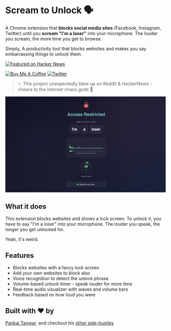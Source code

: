 # Scream to Unlock 🗣️

A Chrome extension that **blocks social media sites** (Facebook, Instagram, Twitter) until you **scream "I'm a loser"** into your microphone. The louder you scream, the more time you get to browse.

Simply, A productivity tool that blocks websites and makes you say embarrassing things to unlock them.

<a href="https://news.ycombinator.com/item?id=44375761">
  <img
    style="width: 250px; height: 54px;" width="250" height="54"
    alt="Featured on Hacker News"
    src="https://hackernews-badge.vercel.app/api?id=44375761"
  />
</a>

[![Buy Me A Coffee](https://img.shields.io/badge/Buy%20me%20a%20coffee-donate-yellow)](https://buymeacoffee.com/the2ndfloorguy) [![Twitter](https://img.shields.io/badge/Follow-@the2ndfloorguy-1da1f2?logo=twitter)](https://x.com/the2ndfloorguy)

> 💥 This project unexpectedly blew up on Reddit & HackerNews - cheers to the internet chaos gods 🧡

![Scream to Unlock Demo Image](./images/demo.png)

## What it does
This extension blocks websites and shows a lock screen. To unlock it, you have to say "I'm a loser" into your microphone. The louder you speak, the longer you get unlocked for.

Yeah, it's weird.

## Features

- Blocks websites with a fancy lock screen
- Add your own websites to block also
- Voice recognition to detect the unlock phrase
- Volume-based unlock timer - speak louder for more time
- Real-time audio visualizer with waves and volume bars
- Feedback based on how loud you were

## Built with ❤️ by

[Pankaj Tanwar](https://twitter.com/the2ndfloorguy), and checkout his [other side-hustles](https://pankajtanwar.in/side-hustles)